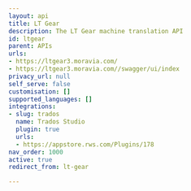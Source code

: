 ```yaml
---
layout: api
title: LT Gear
description: The LT Gear machine translation API
id: ltgear
parent: APIs
urls:
- https://ltgear3.moravia.com/
- https://ltgear3.moravia.com//swagger/ui/index
privacy_url: null
self_serve: false
customisation: []
supported_languages: []
integrations:
- slug: trados
  name: Trados Studio
  plugin: true
  urls:
  - https://appstore.rws.com/Plugins/178
nav_order: 1000
active: true
redirect_from: lt-gear

---
```


